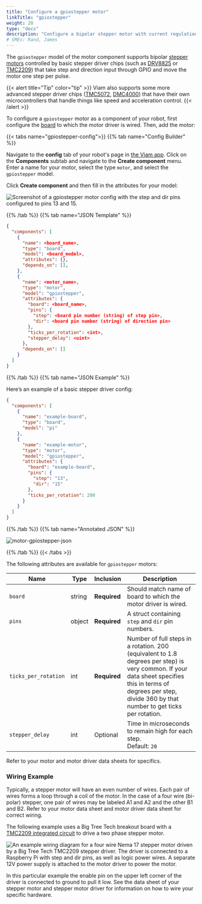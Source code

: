 ```yaml
---
title: "Configure a gpiostepper motor"
linkTitle: "gpiostepper"
weight: 20
type: "docs"
description: "Configure a bipolar stepper motor with current regulation and 1/32 microstepping driven by a basic driver."
# SMEs: Rand, James
---
```


The `gpiostepper` model of the motor component supports bipolar [stepper motors](https://en.wikipedia.org/wiki/Stepper_motor) controlled by basic stepper driver chips (such as [DRV8825](https://www.ti.com/product/DRV8825) or [TMC2209](https://www.trinamic.com/support/eval-kits/details/tmc2209-bob/)) that take step and direction input through GPIO and move the motor one step per pulse.

{{< alert title="Tip" color="tip" >}}
Viam also supports some more advanced stepper driver chips ([TMC5072](../tmc5072/), [DMC4000](../dmc4000/)) that have their own microcontrollers that handle things like speed and acceleration control.
{{< /alert >}}

To configure a `gpiostepper` motor as a component of your robot, first configure the [board](/components/board/) to which the motor driver is wired.
Then, add the motor:

{{< tabs name="gpiostepper-config">}}
{{% tab name="Config Builder" %}}

Navigate to the **config** tab of your robot's page in [the Viam app](https://app.viam.com).
Click on the **Components** subtab and navigate to the **Create component** menu.
Enter a name for your motor, select the type `motor`, and select the `gpiostepper` model.

Click **Create component** and then fill in the attributes for your model:

![Screenshot of a gpiostepper motor config with the step and dir pins configured to pins 13 and 15.](../../img/motor/gpiostepper-config-ui.png)

{{% /tab %}}
{{% tab name="JSON Template" %}}

```json
{
  "components": [
    {
      "name": <board_name>,
      "type": "board",
      "model": <board_model>,
      "attributes": {},
      "depends_on": [],
    },
    {
      "name": <motor_name>,
      "type": "motor",
      "model": "gpiostepper",
      "attributes": {
        "board": <board_name>,
        "pins": {
          "step": <board pin number (string) of step pin>,
          "dir": <board pin number (string) of direction pin>
        },
        "ticks_per_rotation": <int>,
        "stepper_delay": <uint>
      },
      "depends_on": []
    }
  ]
}
```

{{% /tab %}}
{{% tab name="JSON Example" %}}

Here’s an example of a basic stepper driver config:

```json
{
  "components": [
    {
      "name": "example-board",
      "type": "board",
      "model": "pi"
    },
    {
      "name": "example-motor",
      "type": "motor",
      "model": "gpiostepper",
      "attributes": {
        "board": "example-board",
        "pins": {
          "step": "13",
          "dir": "15"
        },
        "ticks_per_rotation": 200
      }
    }
  ]
}
```

{{% /tab %}}
{{% tab name="Annotated JSON" %}}

![motor-gpiostepper-json](../../img/motor/motor-gpiostepper-json.png)

{{% /tab %}}
{{< /tabs >}}

The following attributes are available for `gpiostepper` motors:

| Name | Type | Inclusion | Description |
| ---- | ---- | --------- | ---------- |
| `board` | string | **Required** | Should match name of board to which the motor driver is wired. |
| `pins` | object | **Required** |  A struct containing `step` and `dir` pin numbers. |
| `ticks_per_rotation` | int | **Required** | Number of full steps in a rotation. 200 (equivalent to 1.8 degrees per step) is very common. If your data sheet specifies this in terms of degrees per step, divide 360 by that number to get ticks per rotation. |
| `stepper_delay` | int | Optional | Time in microseconds to remain high for each step. <br> Default: `20` |

Refer to your motor and motor driver data sheets for specifics.

### Wiring Example

Typically, a stepper motor will have an even number of wires.
Each pair of wires forms a loop through a coil of the motor.
In the case of a four wire (bi-polar) stepper, one pair of wires may be labeled A1 and A2 and the other B1 and B2.
Refer to your motor data sheet and motor driver data sheet for correct wiring.

The following example uses a Big Tree Tech breakout board with a [TMC2209 integrated circuit](https://www.trinamic.com/products/integrated-circuits/details/tmc2209-la/) to drive a two phase stepper motor.

![An example wiring diagram for a four wire Nema 17 stepper motor driven by a Big Tree Tech TMC2209 stepper driver. The driver is connected to a Raspberry Pi with step and dir pins, as well as logic power wires. A separate 12V power supply is attached to the motor driver to power the motor.](../../img/motor/motor-gpiostepper-wiring.png)

In this particular example the enable pin on the upper left corner of the driver is connected to ground to pull it low.
See the data sheet of your stepper motor and stepper motor driver for information on how to wire your specific hardware.
